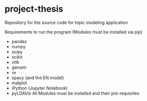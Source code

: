 # project-thesis
Repository for the source code for topic modeling application

Requirements to run the program (Modules must be installed via pip)
  - pandas
  - numpy
  - scipy
  - scikit
  - nltk
  - gensim
  - re
  - spacy (and the EN model)
  - matplot
  - iPython (Jupyter Notebook)
  - pyLDAVis
All Modules must be installed and their pre-requisites

